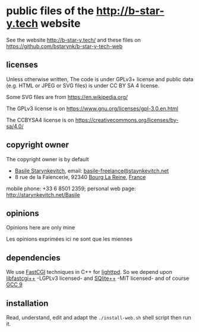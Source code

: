 # public files of the http://b-star-y.tech website

See the website http://b-star-y.tech/ and these files on https://github.com/bstarynk/b-star-y-tech-web

## licenses

Unless otherwise written, The code is under GPLv3+ license and public data
(e.g. HTML or JPEG or SVG files) is under CC BY SA 4 license.

Some SVG files are from https://en.wikipedia.org/

The GPLv3 license is on https://www.gnu.org/licenses/gpl-3.0.en.html 

The CCBYSA4 license is on https://creativecommons.org/licenses/by-sa/4.0/

## copyright owner

The copyright owner is by default

 *  [Basile Starynkevitch](http://starynkevitch.net/Basile/), email:   <basile-freelance@staynkevitch.net>
 *  8 rue de la Faïencerie,
   92340 [Bourg La Reine](https://en.wikipedia.org/wiki/Bourg-la-Reine),
   [France](http://en.wikipedia.org/wiki/France)
   
   mobile phone: +33 6 8501 2359; 
   personal web page: http://starynkevitch.net/Basile

## opinions

Opinions here are only mine

Les opinions exprimées ici ne sont que les miennes


## dependencies

We use [FastCGI](https://en.wikipedia.org/wiki/FastCGI) techniques in
C++ for [lighttpd](https://www.lighttpd.net/). So we depend upon
[libfastcgi++](https://fastcgipp.isatec.ca/) -LGPLv3 licensed- and
[SQlite++](https://github.com/SRombauts/SQLiteCpp) -MIT licensed- and
of course [GCC 9](https://gcc.gnu.org/gcc-9/)


## installation

Read, understand, edit and adapt the `./install-web.sh` shell script then run it.
